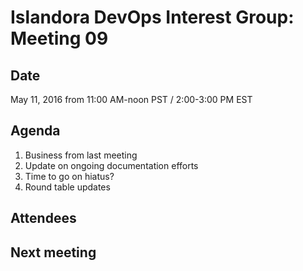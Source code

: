 # Islandora DevOps Interest Group: Meeting 09

## Date

May 11, 2016 from 11:00 AM-noon PST / 2:00-3:00 PM EST

## Agenda

1. Business from last meeting
2. Update on ongoing documentation efforts
3. Time to go on hiatus?
4. Round table updates

## Attendees

## Next meeting



